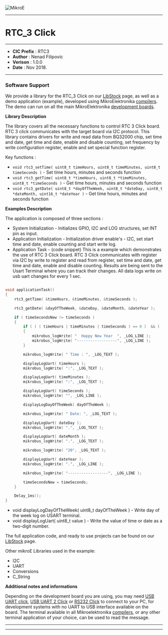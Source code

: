 ![MikroE](http://www.mikroe.com/img/designs/beta/logo_small.png)

---

# RTC_3 Click

---

- **CIC Prefix**  : RTC3
- **Author**      : Nenad Filipovic
- **Verison**     : 1.0.0
- **Date**        : Nov 2018.

---

### Software Support

We provide a library for the RTC_3 Click on our [LibStock](https://libstock.mikroe.com/projects/view/1241/rtc3-click) 
page, as well as a demo application (example), developed using MikroElektronika 
[compilers](http://shop.mikroe.com/compilers). The demo can run on all the main 
MikroElektronika [development boards](http://shop.mikroe.com/development-boards).

**Library Description**

The library covers all the necessary functions to control RTC 3 Click board.
RTC 3 click communicates with the target board via I2C protocol. 
This library contains drivers for write and read data from BQ32000 chip,
set time and date, get time and date, enable and disable counting,
set frequency by write configuration register, enable and set special function register.

Key functions :

- ``` void rtc3_setTime( uint8_t timeHours, uint8_t timeMinutes, uint8_t timeSeconds ) ``` - Set time hours, minutes and seconds function
- ``` void rtc3_getTime( uint8_t *timeHours, uint8_t *timeMinutes, uint8_t *timeSeconds ) ``` - Get time hours, minutes and seconds function
- ``` void rtc3_getDate( uint8_t *dayOfTheWeek, uint8_t *dateDay, uint8_t *dateMonth, uint16_t *dateYear ) ``` - Get time hours, minutes and seconds function

**Examples Description**

The application is composed of three sections :

- System Initialization - Initializes GPIO, I2C and LOG structures, set INT pin as input.
- Application Initialization - Initialization driver enable's - I2C,
     set start time and date, enable counting and start write log.
- Application Task - (code snippet) This is a example which demonstrates the use of RTC 3 Click board.
     RTC 3 Click communicates with register via I2C by write to register and read from register,
     set time and date, get time and date, enable and disable counting.
     Results are being sent to the Usart Terminal where you can track their changes.
     All data logs write on usb uart changes for every 1 sec.


```.c

void applicationTask()
{
    rtc3_getTime( &timeHours, &timeMinutes, &timeSeconds );

    rtc3_getDate( &dayOfTheWeek, &dateDay, &dateMonth, &dateYear );

    if ( timeSecondsNew != timeSeconds )
    {
        if ( ( ( timeHours | timeMinutes | timeSeconds ) == 0 )  && ( ( dateDay | dateMonth ) == 1 ) )
        {
            mikrobus_logWrite( "  Happy New Year  ", _LOG_LINE );
            mikrobus_logWrite( "------------------", _LOG_LINE );
        }

        mikrobus_logWrite( " Time : ", _LOG_TEXT );

        displayLogUart( timeHours );
        mikrobus_logWrite( ":", _LOG_TEXT );

        displayLogUart( timeMinutes );
        mikrobus_logWrite( ":", _LOG_TEXT );

        displayLogUart( timeSeconds );
        mikrobus_logWrite( "", _LOG_LINE );

        displayLogDayOfTheWeek( dayOfTheWeek );

        mikrobus_logWrite( " Date: ", _LOG_TEXT );

        displayLogUart( dateDay );
        mikrobus_logWrite( ".", _LOG_TEXT );

        displayLogUart( dateMonth );
        mikrobus_logWrite( ".", _LOG_TEXT );

        mikrobus_logWrite( "20", _LOG_TEXT );

        displayLogUart( dateYear );
        mikrobus_logWrite( ".", _LOG_LINE );

        mikrobus_logWrite( "------------------", _LOG_LINE );

        timeSecondsNew = timeSeconds;
    }

    Delay_1ms();
}

```

- void displayLogDayOfTheWeek( uint8_t dayOfTheWeek ) - Write day of the week log on USART terminal.
- void displayLogUart( uint8_t value ) - Write the value of time or date as a two-digit number.

The full application code, and ready to use projects can be found on our 
[LibStock](https://libstock.mikroe.com/projects/view/1241/rtc3-click) page.

Other mikroE Libraries used in the example:

- I2C
- UART
- Conversions
- C_String

**Additional notes and informations**

Depending on the development board you are using, you may need 
[USB UART click](http://shop.mikroe.com/usb-uart-click), 
[USB UART 2 Click](http://shop.mikroe.com/usb-uart-2-click) or 
[RS232 Click](http://shop.mikroe.com/rs232-click) to connect to your PC, for 
development systems with no UART to USB interface available on the board. The 
terminal available in all Mikroelektronika 
[compilers](http://shop.mikroe.com/compilers), or any other terminal application 
of your choice, can be used to read the message.

---
---
